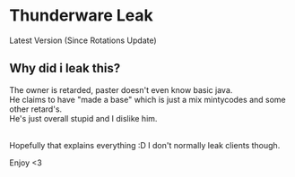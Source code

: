 # Thunderware Leak
Latest Version (Since Rotations Update)

<h2>Why did i leak this?</h2>
The owner is retarded, paster doesn't even know basic java.
<br>
He claims to have "made a base" which is just a mix mintycodes and some other retard's.
<br>
He's just overall stupid and I dislike him.
<br>
<br>

Hopefully that explains everything :D
I don't normally leak clients though.

Enjoy <3
